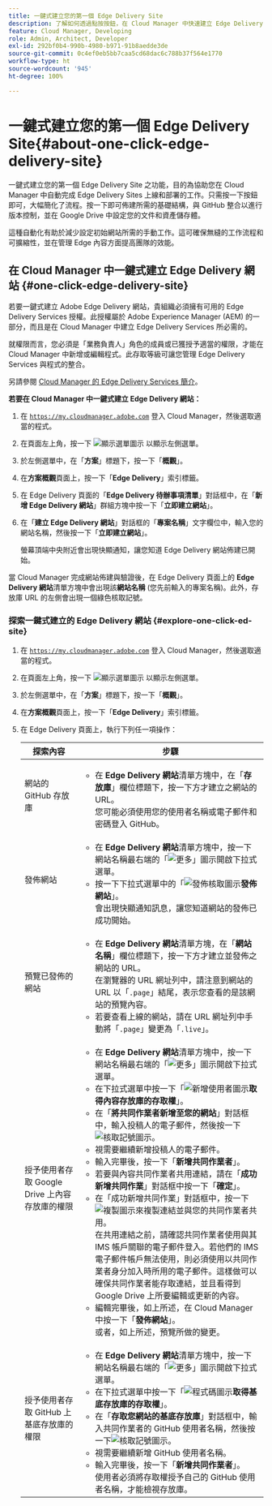 ```yaml
---
title: 一鍵式建立您的第一個 Edge Delivery Site
description: 了解如何透過點按按鈕，在 Cloud Manager 中快速建立 Edge Delivery Site。
feature: Cloud Manager, Developing
role: Admin, Architect, Developer
exl-id: 292bf0b4-990b-4980-b971-91b8aedde3de
source-git-commit: 0c4ef0eb5bb7caa5cd68dac6c788b37f564e1770
workflow-type: ht
source-wordcount: '945'
ht-degree: 100%

---
```


# 一鍵式建立您的第一個 Edge Delivery Site{#about-one-click-edge-delivery-site}

一鍵式建立您的第一個 Edge Delivery Site 之功能，目的為協助您在 Cloud Manager 中自動完成 Edge Delivery Sites 上線和部署的工作。只需按一下按鈕即可，大幅簡化了流程。按一下即可佈建所需的基礎結構，與 GitHub 整合以進行版本控制，並在 Google Drive 中設定您的文件和資產儲存體。

這種自動化有助於減少設定初始網站所需的手動工作。這可確保無縫的工作流程和可擴縮性，並在管理 Edge 內容方面提高團隊的效能。

<!-- Check out this quick 2-minute video for a step-by-step walkthrough on creating your first Edge Delivery site—no hassle, just one click.

>[!VIDEO](https://video.tv.adobe.com/v/3458975?quality=12&learn=on) -->



<!-- >
## Practical use cases {#use-cases}

| Use case | Description |
| --- | --- |
| Website and application deployment | <ul><li>Automate the hosting and delivery of static or dynamic sites.</li><li>Ensure fast performance through edge caching. </li></ul> |
| API gateway and content delivery | <ul><li>Optimize API responses by caching data at the edge.</li><li>Reduce backend load and improved response times. </li></ul> |
| Real-time content updates | <ul><li>Instant deployment of new content across edge locations.</li><li>Support integration with automated content pipelines. </li></ul> |
| Edge computing workloads | <ul><li>Support serverless computing to process workloads closer to users.</li><li>Reduce latency and enhance performance. </li></ul> |
| Security and governance | <ul><li>Security is provided with integrated DDoS (Distributed Denial of Service) protection and WAF (Web Application Firewall) integration.</li><li>Ensure that content is delivered securely through TLS (Transport Security Layer) encryption. </li></ul> |
-->





## 在 Cloud Manager 中一鍵式建立 Edge Delivery 網站 {#one-click-edge-delivery-site}

若要一鍵式建立 Adobe Edge Delivery 網站，貴組織必須擁有可用的 Edge Delivery Services 授權。此授權屬於 Adob&#x200B;&#x200B;e Experience Manager (AEM) 的一部分，而且是在 Cloud Manager 中建立 Edge Delivery Services 所必需的。

就權限而言，您必須是「業務負責人」角色的成員或已獲授予適當的權限，才能在 Cloud Manager 中新增或編輯程式。此存取等級可讓您管理 Edge Delivery Services 與程式的整合。

另請參閱 [Cloud Manager 的 Edge Delivery Services 簡介](/help/implementing/cloud-manager/edge-delivery/introduction-to-edge-delivery-services.md)。

<!-- PROPER AEM BOT CONFIGURATIONS MUST BE IN PLACE FIRST FOR AUTOMATIC CONTENT UPDATES? TRUE or FALSE? -->

**若要在 Cloud Manager 中一鍵式建立 Edge Delivery 網站：**

1. 在 [`https://my.cloudmanager.adobe.com`](https://my.cloudmanager.adobe.com/) 登入 Cloud Manager，然後選取適當的程式。
1. 在頁面左上角，按一下 ![顯示選單圖示](https://spectrum.adobe.com/static/icons/workflow_18/Smock_ShowMenu_18_N.svg) 以顯示左側選單。
1. 於左側選單中，在「**方案**」標題下，按一下「**概觀**」。
1. 在&#x200B;**方案概觀**&#x200B;頁面上，按一下「**Edge Delivery**」索引標籤。
1. 在 Edge Delivery 頁面的「**Edge Delivery 待辦事項清單**」對話框中，在「**新增 Edge Delivery 網站**」群組方塊中按一下「**立即建立網站**」。
1. 在「**建立 Edge Delivery 網站**」對話框的「**專案名稱**」文字欄位中，輸入您的網站名稱，然後按一下「**立即建立網站**」。

   螢幕頂端中央附近會出現快顯通知，讓您知道 Edge Delivery 網站佈建已開始。

當 Cloud Manager 完成網站佈建與驗證後，在 Edge Delivery 頁面上的 **Edge Delivery 網站**&#x200B;清單方塊中會出現該&#x200B;**網站名稱** (您先前輸入的專案名稱)。此外，存放庫 URL 的左側會出現一個綠色核取記號。


### 探索一鍵式建立的 Edge Delivery 網站 {#explore-one-click-ed-site}

1. 在 [`https://my.cloudmanager.adobe.com`](https://my.cloudmanager.adobe.com/) 登入 Cloud Manager，然後選取適當的程式。
1. 在頁面左上角，按一下 ![顯示選單圖示](https://spectrum.adobe.com/static/icons/workflow_18/Smock_ShowMenu_18_N.svg) 以顯示左側選單。
1. 於左側選單中，在「**方案**」標題下，按一下「**概觀**」。
1. 在&#x200B;**方案概觀**&#x200B;頁面上，按一下「**Edge Delivery**」索引標籤。
1. 在 Edge Delivery 頁面上，執行下列任一項操作：

   | 探索內容 | 步驟 |
   | --- | --- |
   | 網站的 GitHub 存放庫 | <ul><li>在 **Edge Delivery 網站**&#x200B;清單方塊中，在「**存放庫**」欄位標題下，按一下方才建立之網站的 URL。<br>您可能必須使用您的使用者名稱或電子郵件和密碼登入 GitHub。</li> |
   | 發佈網站 | <ul><li> 在 **Edge Delivery 網站**&#x200B;清單方塊中，按一下網站名稱最右端的「![更多](https://spectrum.adobe.com/static/icons/workflow_18/Smock_More_18_N.svg)」圖示開啟下拉式選單。</li><li>按一下下拉式選單中的「![發佈核取圖示](https://spectrum.adobe.com/static/icons/workflow_18/Smock_PublishCheck_18_N.svg)**發佈網站**」。<br>會出現快顯通知訊息，讓您知道網站的發佈已成功開始。</li></ul> |
   | 預覽已發佈的網站 | <ul><li>在 **Edge Delivery 網站**&#x200B;清單方塊，在「**網站名稱**」欄位標題下，按一下方才建立並發佈之網站的 URL。<br>在瀏覽器的 URL 網址列中，請注意到網站的 URL 以「`.page`」結尾，表示您查看的是該網站的預覽內容。</li><li>若要查看上線的網站，請在 URL 網址列中手動將「`.page`」變更為「`.live`」。</li></ul> |
   | 授予使用者存取 Google Drive 上內容存放庫的權限 | <ul><li> 在 **Edge Delivery 網站**&#x200B;清單方塊中，按一下網站名稱最右端的「![更多](https://spectrum.adobe.com/static/icons/workflow_18/Smock_More_18_N.svg)」圖示開啟下拉式選單。</li><li>在下拉式選單中按一下「![新增使用者圖示](https://spectrum.adobe.com/static/icons/workflow_18/Smock_UsersAdd_18_N.svg)**取得內容存放庫的存取權**」。</li><li>在「**將共同作業者新增至您的網站**」對話框中，輸入投稿人的電子郵件，然後按一下![核取記號圖示](https://spectrum.adobe.com/static/icons/workflow_18/Smock_Checkmark_18_N.svg)。</li><li>視需要繼續新增投稿人的電子郵件。</li><li>輸入完畢後，按一下「**新增共同作業者**」。</li><li>若要與內容共同作業者共用連結，請在「**成功新增共同作業**」對話框中按一下「**確定**」。</li><li>在「成功新增共同作業」對話框中，按一下![複製圖示](https://spectrum.adobe.com/static/icons/workflow_18/Smock_Copy_18_N.svg)來複製連結並與您的共同作業者共用。<br>在共用連結之前，請確認共同作業者使用與其 IMS 帳戶關聯的電子郵件登入。若他們的 IMS 電子郵件帳戶無法使用，則必須使用以共同作業者身分加入時所用的電子郵件。這樣做可以確保共同作業者能存取連結，並且看得到 Google Drive 上所要編輯或更新的內容。</li><li>編輯完畢後，如上所述，在 Cloud Manager 中按一下「**發佈網站**」。<br>或者，如上所述，預覽所做的變更。</li></ul> |
   | 授予使用者存取 GitHub 上基底存放庫的權限 | <ul><li> 在 **Edge Delivery 網站**&#x200B;清單方塊中，按一下網站名稱最右端的「![更多](https://spectrum.adobe.com/static/icons/workflow_18/Smock_More_18_N.svg)」圖示開啟下拉式選單。</li><li>在下拉式選單中按一下「![程式碼圖示](https://spectrum.adobe.com/static/icons/workflow_18/Smock_Code_18_N.svg)**取得基底存放庫的存取權**」。</li><li>在「**存取您網站的基底存放庫**」對話框中，輸入共同作業者的 GitHub 使用者名稱，然後按一下![核取記號圖示](https://spectrum.adobe.com/static/icons/workflow_18/Smock_Checkmark_18_N.svg)。</li><li>視需要繼續新增 GitHub 使用者名稱。</li><li>輸入完畢後，按一下「**新增共同作業者**」。</li>使用者必須將存取權授予自己的 GitHub 使用者名稱，才能檢視存放庫。 |
